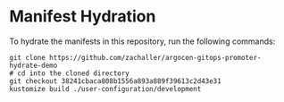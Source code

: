 # Manifest Hydration

To hydrate the manifests in this repository, run the following commands:

```shell
git clone https://github.com/zachaller/argocon-gitops-promoter-hydrate-demo
# cd into the cloned directory
git checkout 38241cbaca808b1556a893a889f39613c2d43e31
kustomize build ./user-configuration/development
```
